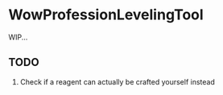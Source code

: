 # WowProfessionLevelingTool
WIP...

## TODO
1. Check if a reagent can actually be crafted yourself instead